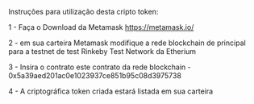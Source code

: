 Instruções para utilização desta cripto token:

1 - Faça o Download da Metamask https://metamask.io/

2 - em sua carteira Metamask modifique a rede blockchain de principal para a testnet de test Rinkeby Test Network da Etherium

3 - Insira o contrato este contrato da rede blockchain - 0x5a39aed201ac0e1023937ce851b95c08d3975738

4 - A criptográfica token criada estará listada em sua carteira

